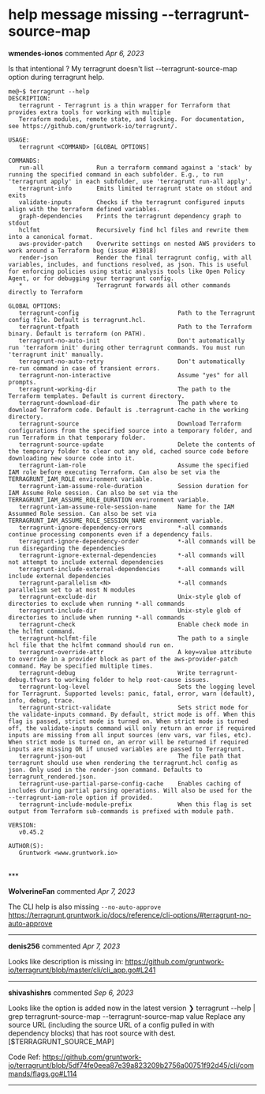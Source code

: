 # help message missing --terragrunt-source-map

**wmendes-ionos** commented *Apr 6, 2023*

Is that intentional ? My terragrunt doesn't list --terragrunt-source-map option during terragrunt help.

```
me@~$ terragrunt --help
DESCRIPTION:
   terragrunt - Terragrunt is a thin wrapper for Terraform that provides extra tools for working with multiple
   Terraform modules, remote state, and locking. For documentation, see https://github.com/gruntwork-io/terragrunt/.

USAGE:
   terragrunt <COMMAND> [GLOBAL OPTIONS]

COMMANDS:
   run-all               Run a terraform command against a 'stack' by running the specified command in each subfolder. E.g., to run 'terragrunt apply' in each subfolder, use 'terragrunt run-all apply'.
   terragrunt-info       Emits limited terragrunt state on stdout and exits
   validate-inputs       Checks if the terragrunt configured inputs align with the terraform defined variables.
   graph-dependencies    Prints the terragrunt dependency graph to stdout
   hclfmt                Recursively find hcl files and rewrite them into a canonical format.
   aws-provider-patch    Overwrite settings on nested AWS providers to work around a Terraform bug (issue #13018)
   render-json           Render the final terragrunt config, with all variables, includes, and functions resolved, as json. This is useful for enforcing policies using static analysis tools like Open Policy Agent, or for debugging your terragrunt config.
   *                     Terragrunt forwards all other commands directly to Terraform

GLOBAL OPTIONS:
   terragrunt-config                            Path to the Terragrunt config file. Default is terragrunt.hcl.
   terragrunt-tfpath                            Path to the Terraform binary. Default is terraform (on PATH).
   terragrunt-no-auto-init                      Don't automatically run 'terraform init' during other terragrunt commands. You must run 'terragrunt init' manually.
   terragrunt-no-auto-retry                     Don't automatically re-run command in case of transient errors.
   terragrunt-non-interactive                   Assume "yes" for all prompts.
   terragrunt-working-dir                       The path to the Terraform templates. Default is current directory.
   terragrunt-download-dir                      The path where to download Terraform code. Default is .terragrunt-cache in the working directory.
   terragrunt-source                            Download Terraform configurations from the specified source into a temporary folder, and run Terraform in that temporary folder.
   terragrunt-source-update                     Delete the contents of the temporary folder to clear out any old, cached source code before downloading new source code into it.
   terragrunt-iam-role                          Assume the specified IAM role before executing Terraform. Can also be set via the TERRAGRUNT_IAM_ROLE environment variable.
   terragrunt-iam-assume-role-duration          Session duration for IAM Assume Role session. Can also be set via the TERRAGRUNT_IAM_ASSUME_ROLE_DURATION environment variable.
   terragrunt-iam-assume-role-session-name      Name for the IAM Assummed Role session. Can also be set via TERRAGRUNT_IAM_ASSUME_ROLE_SESSION_NAME environment variable.
   terragrunt-ignore-dependency-errors          *-all commands continue processing components even if a dependency fails.
   terragrunt-ignore-dependency-order           *-all commands will be run disregarding the dependencies
   terragrunt-ignore-external-dependencies      *-all commands will not attempt to include external dependencies
   terragrunt-include-external-dependencies     *-all commands will include external dependencies
   terragrunt-parallelism <N>                   *-all commands parallelism set to at most N modules
   terragrunt-exclude-dir                       Unix-style glob of directories to exclude when running *-all commands
   terragrunt-include-dir                       Unix-style glob of directories to include when running *-all commands
   terragrunt-check                             Enable check mode in the hclfmt command.
   terragrunt-hclfmt-file                       The path to a single hcl file that the hclfmt command should run on.
   terragrunt-override-attr                     A key=value attribute to override in a provider block as part of the aws-provider-patch command. May be specified multiple times.
   terragrunt-debug                             Write terragrunt-debug.tfvars to working folder to help root-cause issues.
   terragrunt-log-level                         Sets the logging level for Terragrunt. Supported levels: panic, fatal, error, warn (default), info, debug, trace.
   terragrunt-strict-validate                   Sets strict mode for the validate-inputs command. By default, strict mode is off. When this flag is passed, strict mode is turned on. When strict mode is turned off, the validate-inputs command will only return an error if required inputs are missing from all input sources (env vars, var files, etc). When strict mode is turned on, an error will be returned if required inputs are missing OR if unused variables are passed to Terragrunt.
   terragrunt-json-out                          The file path that terragrunt should use when rendering the terragrunt.hcl config as json. Only used in the render-json command. Defaults to terragrunt_rendered.json.
   terragrunt-use-partial-parse-config-cache    Enables caching of includes during partial parsing operations. Will also be used for the --terragrunt-iam-role option if provided.
   terragrunt-include-module-prefix             When this flag is set output from Terraform sub-commands is prefixed with module path.

VERSION:
   v0.45.2

AUTHOR(S):
   Gruntwork <www.gruntwork.io>
```
<br />
***


**WolverineFan** commented *Apr 7, 2023*

The CLI help is also missing `--no-auto-approve` https://terragrunt.gruntwork.io/docs/reference/cli-options/#terragrunt-no-auto-approve
***

**denis256** commented *Apr 7, 2023*

Looks like description is missing in: https://github.com/gruntwork-io/terragrunt/blob/master/cli/cli_app.go#L241
***

**shivashishrs** commented *Sep 6, 2023*

Looks like the option is added now in the latest version 
❯ terragrunt --help | grep terragrunt-source-map
   --terragrunt-source-map value                    Replace any source URL (including the source URL of a config pulled in with dependency blocks) that has root source with dest. [$TERRAGRUNT_SOURCE_MAP]
   
 Code Ref: https://github.com/gruntwork-io/terragrunt/blob/5df74fe0eea87e39a823209b2756a00751f92d45/cli/commands/flags.go#L114
***

